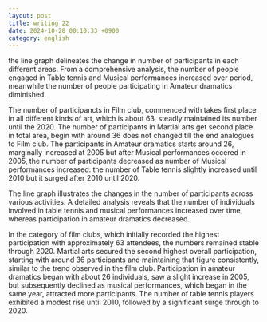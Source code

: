 ```yaml
---
layout: post
title: writing 22
date: 2024-10-28 00:10:33 +0900
category: english
---
```


the line graph delineates the change in number of participants in each different areas. From a comprehensive analysis, the number of people engaged in Table tennis and Musical performances increased over period, meanwhile the number of people participating in Amateur dramatics diminished. 

The number of participancts in Film club, commenced with takes first place in all different kinds of art, which is about 63, steadly maintained its number until the 2020. The number of participants in Martial arts get second place in total area, begin with around 36 does not changed till the end analogues to Film club. The participants in Amateur dramatics starts around 26, marginally increased at 2005 but after Musical performances occered in 2005, the number of participants decreased as number of Musical performances increased. the number of Table tennis slightly increased until 2010 but it surged after 2010 until 2020.

The line graph illustrates the changes in the number of participants across various activities. A detailed analysis reveals that the number of individuals involved in table tennis and musical performances increased over time, whereas participation in amateur dramatics decreased.

In the category of film clubs, which initially recorded the highest participation with approximately 63 attendees, the numbers remained stable through 2020. Martial arts secured the second highest overall participation, starting with around 36 participants and maintaining that figure consistently, similar to the trend observed in the film club. Participation in amateur dramatics began with about 26 individuals, saw a slight increase in 2005, but subsequently declined as musical performances, which began in the same year, attracted more participants. The number of table tennis players exhibited a modest rise until 2010, followed by a significant surge through to 2020.